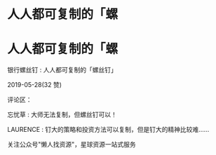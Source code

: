 # 人人都可复制的「螺

# 人人都可复制的「螺

银行螺丝钉 : 人人都可复制的「螺丝钉」

2019-05-28(32 赞)

评论区：

忘忧草 : 大师无法复制，但螺丝钉可以！

LAURENCE : 钉大的策略和投资方法可以复制，但是钉大的精神比较难……

关注公众号"懒人找资源"，星球资源一站式服务